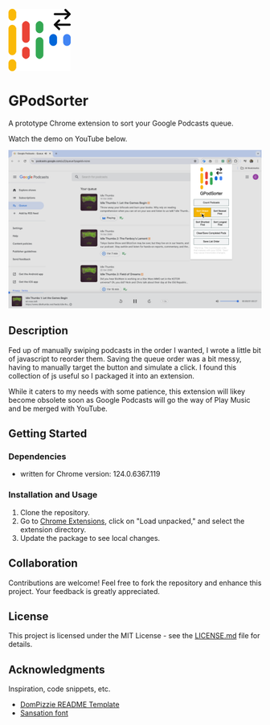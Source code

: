 ![GPodSorter Logo](./images/gpod_icon128.png "GPodSorter Logo")
# GPodSorter

A prototype Chrome extension to sort your Google Podcasts queue.

Watch the demo on YouTube below.

[![GPodSorter Youtube Thumbnail](./images/GPodSorterYoutubeThumbnail.png)](https://www.youtube.com/watch?v=LsQ4_v4z14U)


## Description

Fed up of manually swiping podcasts in the order I wanted, I wrote a little bit of javascript to reorder them. Saving the queue order was a bit messy, having to manually target the button and simulate a click. I found this collection of js useful so I packaged it into an extension.

While it caters to my needs with some patience, this extension will likey become obsolete soon as Google Podcasts will go the way of Play Music and be merged with YouTube.

## Getting Started

### Dependencies

* written for Chrome version: 124.0.6367.119

### Installation and Usage

1. Clone the repository.
2. Go to [Chrome Extensions](chrome://extensions/), click on "Load unpacked," and select the extension directory.
3. Update the package to see local changes.

## Collaboration

Contributions are welcome! Feel free to fork the repository and enhance this project. Your feedback is greatly appreciated.


## License

This project is licensed under the MIT License - see the [LICENSE.md](LICENSE.md) file for details.

## Acknowledgments

Inspiration, code snippets, etc.
* [DomPizzie README Template ](https://gist.github.com/DomPizzie/7a5ff55ffa9081f2de27c315f5018afc)
* [Sansation font ](https://fonts.googleapis.com/css2?family=Sansation:wght@100;400;700&display=swap)